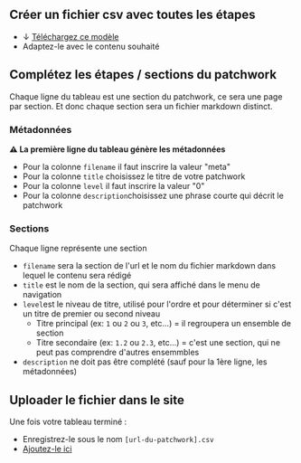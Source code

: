 ## Créer un fichier csv avec toutes les étapes

- ↓ [Téléchargez ce modèle](https://github.com/datactivist/nextjs-doc/blob/main/public/sitedata/canvas/standards.csv)
- Adaptez-le avec le contenu souhaité

## Complétez les étapes / sections du patchwork

Chaque ligne du tableau est une section du patchwork, ce sera une page par section.
Et donc chaque section sera un fichier markdown distinct.

### Métadonnées

**⚠️ La première ligne du tableau génère les métadonnées**

- Pour la colonne ```filename``` il faut inscrire la valeur "meta"
- Pour la colonne ```title``` choisissez le titre de votre patchwork
- Pour la colonne ```level``` il faut inscrire la valeur "0"
- Pour la colonne ```description```choisissez une phrase courte qui décrit le patchwork

### Sections

Chaque ligne représente une section

- ```filename``` sera la section de l'url et le nom du fichier markdown dans lequel le contenu sera rédigé
- ```title``` est le nom de la section, qui sera affiché dans le menu de navigation
- ```level```est le niveau de titre, utilisé pour l'ordre et pour déterminer si c'est un titre de premier ou second niveau
  - Titre principal (ex: ```1``` ou ```2``` ou ```3```, etc...) = il regroupera un ensemble de section
  - Titre secondaire (ex: ```1.2``` ou ```2.3```, etc...) = c'est une section, qui ne peut pas comprendre d'autres ensemmbles
- ```description``` ne doit pas être complété (sauf pour la 1ère ligne, les métadonnées)

## Uploader le fichier dans le site

Une fois votre tableau terminé :

- Enregistrez-le sous le nom ```[url-du-patchwork].csv```
- [Ajoutez-le ici](https://github.com/datactivist/nextjs-doc/tree/main/public/sitedata/canvas)